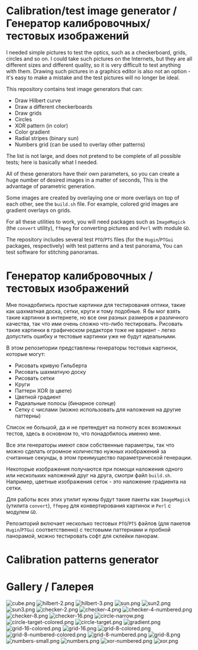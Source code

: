 # Calibration/test image generator / Генератор калибровочных/тестовых изображений

I needed simple pictures to test the optics, such as a checkerboard, grids, circles and so on.
I could take such pictures on the Internets, but they are all different sizes and different quality, so it is very difficult to test anything with them.
Drawing such pictures in a graphics editor is also not an option - it's easy to make a mistake and the test pictures will no longer be ideal.

This repository contains test image generators that can:

* Draw Hilbert curve
* Draw a different checkerboards
* Draw grids
* Circles
* XOR pattern (in color)
* Color gradient
* Radial stripes (binary sun)
* Numbers grid (can be used to overlay other patterns)

The list is not large, and does not pretend to be complete of all possible tests; here is basically what I needed.

All of these generators have their own parameters, so you can create a huge number of desired images in a matter of seconds,
This is the advantage of parametric generation.

Some images are created by overlaying one or more overlays on top of each other, see the `build.sh` file. For example, colored
grid images are gradient overlays on grids.

For all these utilities to work, you will need packages such as `ImageMagick` (the `convert` utility), `ffmpeg` for converting pictures and `Perl` with
module `GD`.

The repository includes several test `PTO`/`PTS` files (for the `Hugin`/`PTGui` packages, respectively) with test patterns and a test panorama,
You can test software for stitching panoramas.

# Генератор калибровочных / тестовых изображений

Мне понадобились простые картинки для тестирования оптики, такие как шахматная доска, сетки, круги и тому подобные.
Я бы мог взять такие картинки в интернете, но все они разных размеров и различного качества, так что ими очень сложно что-либо тестировать.
Рисовать такие картинки в графическом редакторе тоже не вариант - легко допустить ошибку и тестовые картинки уже не будут идеальными.

В этом репозитории представлены генераторы тестовых картинок, которые могут:

* Рисовать кривую Гильберта
* Рисовать шахматную доску
* Рисовать сетки
* Круги
* Паттерн XOR (в цвете)
* Цветной градиент
* Радиальные полосы (бинарное солнце)
* Сетку с числами (можно использовать для наложения на другие паттерны)

Список не большой, да и не претендует на полноту всех возможных тестов, здесь в основном то, что понадобилось именно мне.

Все эти генераторы имеют свои собственные параметры, так что можно сделать огромное количество нужных изображений за считанные секунды,
в этом преимущество параметрической генерации.

Некоторые изображения получаются при помощи наложения одного или нескольких наложений друг на друга, смотри файл `build.sh`. Например, цветные
изображения сеток - это наложение градиента на сетки.

Для работы всех этих утилит нужны будут такие пакеты как `ImageMagick` (утилита `convert`), `ffmpeg` для конвертирования картинок и `Perl` с
модулем `GD`.

Репозиторий включает несколько тестовых `PTO`/`PTS` файлов (для пакетов `Hugin`/`PTGui` соответственно) с тестовыми паттернами и пробной панорамой,
можно тестировать софт для склейки панорам.

# Calibration patterns generator

# Gallery / Галерея

![cube.png](./cube.png)
![hilbert-2.png](./hilbert-2.png)
![hilbert-3.png](./hilbert-3.png)
![sun.png](./sun.png)
![sun2.png](./sun2.png)
![sun3.png](./sun3.png)
![checker-2.png](./checker-2.png)
![checker-4.png](./checker-4.png)
![checker-4-numbered.png](./checker-4-numbered.png)
![checker-8.png](./checker-8.png)
![checker-16.png](./checker-16.png)
![circle-narrow.png](./circle-narrow.png)
![circle-target-colored.png](./circle-target-colored.png)
![circle-target.png](./circle-target.png)
![gradient.png](./gradient.png)
![grid-16-colored.png](./grid-16-colored.png)
![grid-16.png](./grid-16.png)
![grid-8-colored.png](./grid-8-colored.png)
![grid-8-numbered-colored.png](./grid-8-numbered-colored.png)
![grid-8-numbered.png](./grid-8-numbered.png)
![grid-8.png](./grid-8.png)
![numbers-small.png](./numbers-small.png)
![numbers.png](./numbers.png)
![xor-numbered.png](./xor-numbered.png)
![xor.png](./xor.png)
